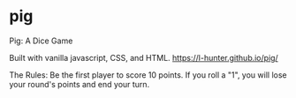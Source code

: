# pig
Pig: A Dice Game

Built with vanilla javascript, CSS, and HTML.
https://l-hunter.github.io/pig/

The Rules:
Be the first player to score 10 points.
If you roll a "1", you will lose your round's points and end your turn.
